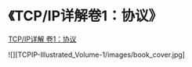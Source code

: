 
# 《TCP/IP详解卷1：协议》

[TCP/IP详解 卷1：协议](http://www.52im.net/topic-tcpipvol1.html)

![][TCPIP-Illustrated_Volume-1/images/book_cover.jpg]

